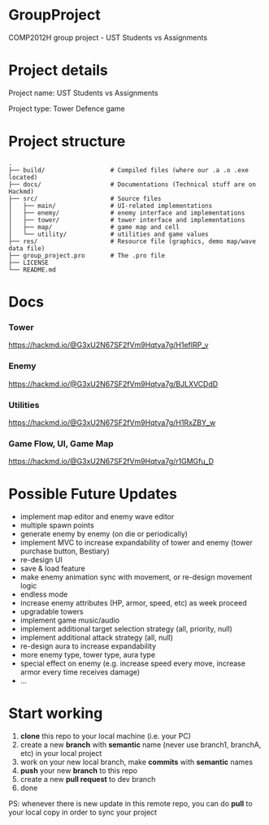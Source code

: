 # GroupProject
COMP2012H group project - UST Students vs Assignments

# Project details
Project name: UST Students vs Assignments

Project type: Tower Defence game

# Project structure
```
.
├── build/                  # Compiled files (where our .a .o .exe located)
├── docs/                   # Documentations (Technical stuff are on Hackmd)
├── src/                    # Source files
│   ├── main/               # UI-related implementations
│   ├── enemy/              # enemy interface and implementations
│   ├── tower/              # tower interface and implementations
│   ├── map/                # game map and cell
│   └── utility/            # utilities and game values
├── res/                    # Resource file (graphics, demo map/wave data file)
├── group_project.pro       # The .pro file
├── LICENSE
└── README.md
```

# Docs
### Tower
https://hackmd.io/@G3xU2N67SF2fVm9Hqtva7g/H1efIRP_v
### Enemy
https://hackmd.io/@G3xU2N67SF2fVm9Hqtva7g/BJLXVCDdD
### Utilities
https://hackmd.io/@G3xU2N67SF2fVm9Hqtva7g/H1RxZBY_w
### Game Flow, UI, Game Map
https://hackmd.io/@G3xU2N67SF2fVm9Hqtva7g/r1GMGfu_D

# Possible Future Updates
* implement map editor and enemy wave editor
* multiple spawn points
* generate enemy by enemy (on die or periodically)
* implement MVC to increase expandability of tower and enemy (tower purchase button, Bestiary)
* re-design UI
* save & load feature
* make enemy animation sync with movement, or re-design movement logic
* endless mode
* increase enemy attributes (HP, armor, speed, etc) as week proceed
* upgradable towers
* implement game music/audio
* implement additional target selection strategy (all, priority, null)
* implement additional attack strategy (all, null)
* re-design aura to increase expandability
* more enemy type, tower type, aura type
* special effect on enemy (e.g. increase speed every move, increase armor every time receives damage)
* ...

# Start working
1. **clone** this repo to your local machine (i.e. your PC)
2.  create a new **branch** with **semantic** name (never use branch1, branchA, etc) in your local project
3. work on your new local branch, make **commits** with **semantic** names
4. **push** your new **branch** to this repo
5. create a new **pull request** to dev branch
6. done

PS: whenever there is new update in this remote repo, you can do **pull** to your local copy in order to sync your project

